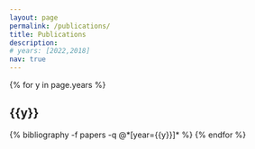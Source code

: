 ```yaml
---
layout: page
permalink: /publications/
title: Publications
description: 
# years: [2022,2018]
nav: true
---
```

<div class="publications">

{% for y in page.years %}
  <h2 class="year">{{y}}</h2>
  {% bibliography -f papers -q @*[year={{y}}]* %}
{% endfor %}

</div>